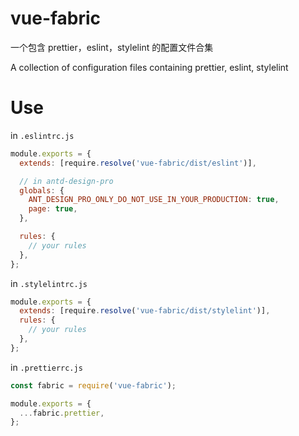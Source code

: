 <!-- @format -->

# vue-fabric

一个包含 prettier，eslint，stylelint 的配置文件合集

A collection of configuration files containing prettier, eslint, stylelint

# Use

in `.eslintrc.js`

```js
module.exports = {
  extends: [require.resolve('vue-fabric/dist/eslint')],

  // in antd-design-pro
  globals: {
    ANT_DESIGN_PRO_ONLY_DO_NOT_USE_IN_YOUR_PRODUCTION: true,
    page: true,
  },

  rules: {
    // your rules
  },
};
```

in `.stylelintrc.js`

```js
module.exports = {
  extends: [require.resolve('vue-fabric/dist/stylelint')],
  rules: {
    // your rules
  },
};
```

in `.prettierrc.js`

```js
const fabric = require('vue-fabric');

module.exports = {
  ...fabric.prettier,
};
```
